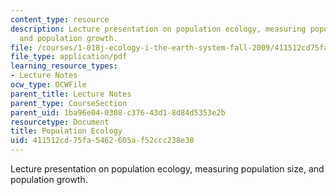 ```yaml
---
content_type: resource
description: Lecture presentation on population ecology, measuring population size,
  and population growth.
file: /courses/1-018j-ecology-i-the-earth-system-fall-2009/411512cd75fa5462605af52ccc238e38_MIT1_018JF09_Lec13_Slides.pdf
file_type: application/pdf
learning_resource_types:
- Lecture Notes
ocw_type: OCWFile
parent_title: Lecture Notes
parent_type: CourseSection
parent_uid: 1ba96e04-0308-c376-43d1-8d84d5353e2b
resourcetype: Document
title: Population Ecology
uid: 411512cd-75fa-5462-605a-f52ccc238e38
---
```

Lecture presentation on population ecology, measuring population size, and population growth.

